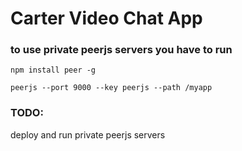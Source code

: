 # Carter Video Chat App

### to use private peerjs servers you have to run
```
npm install peer -g

peerjs --port 9000 --key peerjs --path /myapp
```

### TODO:
deploy and run private peerjs servers